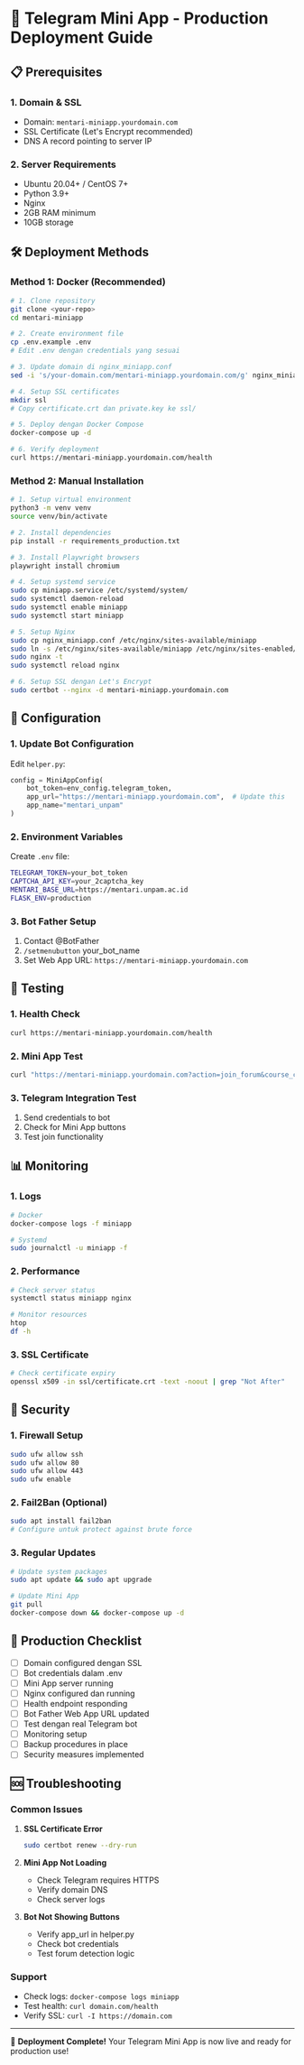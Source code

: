 
# 🚀 Telegram Mini App - Production Deployment Guide

## 📋 Prerequisites

### 1. Domain & SSL
- Domain: `mentari-miniapp.yourdomain.com`
- SSL Certificate (Let's Encrypt recommended)
- DNS A record pointing to server IP

### 2. Server Requirements
- Ubuntu 20.04+ / CentOS 7+
- Python 3.9+
- Nginx
- 2GB RAM minimum
- 10GB storage

## 🛠️ Deployment Methods

### Method 1: Docker (Recommended)

```bash
# 1. Clone repository
git clone <your-repo>
cd mentari-miniapp

# 2. Create environment file
cp .env.example .env
# Edit .env dengan credentials yang sesuai

# 3. Update domain di nginx_miniapp.conf
sed -i 's/your-domain.com/mentari-miniapp.yourdomain.com/g' nginx_miniapp.conf

# 4. Setup SSL certificates
mkdir ssl
# Copy certificate.crt dan private.key ke ssl/

# 5. Deploy dengan Docker Compose
docker-compose up -d

# 6. Verify deployment
curl https://mentari-miniapp.yourdomain.com/health
```

### Method 2: Manual Installation

```bash
# 1. Setup virtual environment
python3 -m venv venv
source venv/bin/activate

# 2. Install dependencies
pip install -r requirements_production.txt

# 3. Install Playwright browsers
playwright install chromium

# 4. Setup systemd service
sudo cp miniapp.service /etc/systemd/system/
sudo systemctl daemon-reload
sudo systemctl enable miniapp
sudo systemctl start miniapp

# 5. Setup Nginx
sudo cp nginx_miniapp.conf /etc/nginx/sites-available/miniapp
sudo ln -s /etc/nginx/sites-available/miniapp /etc/nginx/sites-enabled/
sudo nginx -t
sudo systemctl reload nginx

# 6. Setup SSL dengan Let's Encrypt
sudo certbot --nginx -d mentari-miniapp.yourdomain.com
```

## 🔧 Configuration

### 1. Update Bot Configuration

Edit `helper.py`:
```python
config = MiniAppConfig(
    bot_token=env_config.telegram_token,
    app_url="https://mentari-miniapp.yourdomain.com",  # Update this
    app_name="mentari_unpam"
)
```

### 2. Environment Variables

Create `.env` file:
```bash
TELEGRAM_TOKEN=your_bot_token
CAPTCHA_API_KEY=your_2captcha_key
MENTARI_BASE_URL=https://mentari.unpam.ac.id
FLASK_ENV=production
```

### 3. Bot Father Setup

1. Contact @BotFather
2. `/setmenubutton` your_bot_name
3. Set Web App URL: `https://mentari-miniapp.yourdomain.com`

## 🧪 Testing

### 1. Health Check
```bash
curl https://mentari-miniapp.yourdomain.com/health
```

### 2. Mini App Test
```bash
curl "https://mentari-miniapp.yourdomain.com?action=join_forum&course_code=test&meeting_number=1&auth_hash=test"
```

### 3. Telegram Integration Test
1. Send credentials to bot
2. Check for Mini App buttons
3. Test join functionality

## 📊 Monitoring

### 1. Logs
```bash
# Docker
docker-compose logs -f miniapp

# Systemd
sudo journalctl -u miniapp -f
```

### 2. Performance
```bash
# Check server status
systemctl status miniapp nginx

# Monitor resources
htop
df -h
```

### 3. SSL Certificate
```bash
# Check certificate expiry
openssl x509 -in ssl/certificate.crt -text -noout | grep "Not After"
```

## 🔐 Security

### 1. Firewall Setup
```bash
sudo ufw allow ssh
sudo ufw allow 80
sudo ufw allow 443
sudo ufw enable
```

### 2. Fail2Ban (Optional)
```bash
sudo apt install fail2ban
# Configure untuk protect against brute force
```

### 3. Regular Updates
```bash
# Update system packages
sudo apt update && sudo apt upgrade

# Update Mini App
git pull
docker-compose down && docker-compose up -d
```

## 🎯 Production Checklist

- [ ] Domain configured dengan SSL
- [ ] Bot credentials dalam .env
- [ ] Mini App server running
- [ ] Nginx configured dan running
- [ ] Health endpoint responding
- [ ] Bot Father Web App URL updated
- [ ] Test dengan real Telegram bot
- [ ] Monitoring setup
- [ ] Backup procedures in place
- [ ] Security measures implemented

## 🆘 Troubleshooting

### Common Issues

1. **SSL Certificate Error**
   ```bash
   sudo certbot renew --dry-run
   ```

2. **Mini App Not Loading**
   - Check Telegram requires HTTPS
   - Verify domain DNS
   - Check server logs

3. **Bot Not Showing Buttons**
   - Verify app_url in helper.py
   - Check bot credentials
   - Test forum detection logic

### Support
- Check logs: `docker-compose logs miniapp`
- Test health: `curl domain.com/health`
- Verify SSL: `curl -I https://domain.com`

---

🎉 **Deployment Complete!** 
Your Telegram Mini App is now live and ready for production use!
